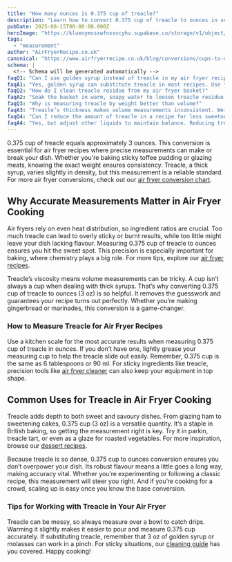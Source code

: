 ```yaml
---
title: "How many ounces is 0.375 cup of treacle?"
description: "Learn how to convert 0.375 cup of treacle to ounces in seconds. Perfect for air fryer recipes and precise baking measurements."
pubDate: 2025-08-15T00:00:00.000Z
heroImage: "https://klueoymssxwfnxsvcyhv.supabase.co/storage/v1/object/public/Shmucket/how-many-ounces-is-0-375-cup-of-treacle.webp"
tags:
  - "measurement"
author: "AirFryerRecipe.co.uk"
canonical: "https://www.airfryerrecipe.co.uk/blog/conversions/cups-to-ounces/how-many-ounces-is-0-375-cup-of-treacle"
schema: |
  <!-- Schema will be generated automatically -->
faqQ1: "Can I use golden syrup instead of treacle in my air fryer recipe?"
faqA1: "Yes, golden syrup can substitute treacle in most recipes. Use the same weight (3 oz for 0.375 cup) for similar results. Golden syrup is lighter in flavour, so adjust spices if needed. It works well in cakes, glazes, and marinades."
faqQ2: "How do I clean treacle residue from my air fryer basket?"
faqA2: "Soak the basket in warm, soapy water to loosen treacle residue. For stubborn spots, use a soft brush or sponge. Avoid abrasive cleaners to protect non-stick coatings. Regular cleaning prevents buildup and maintains performance."
faqQ3: "Why is measuring treacle by weight better than volume?"
faqA3: "Treacle’s thickness makes volume measurements inconsistent. Weighing ensures accuracy, especially in air fryer recipes where precision affects cooking times and textures. A kitchen scale eliminates guesswork for perfect results every time."
faqQ4: "Can I reduce the amount of treacle in a recipe for less sweetness?"
faqA4: "Yes, but adjust other liquids to maintain balance. Reducing treacle by half (1.5 oz for 0.375 cup) still adds flavour without overpowering sweetness. Experiment with small batches to find your preferred taste."
---
```

<p>0.375 cup of treacle equals approximately 3 ounces. This conversion is essential for air fryer recipes where precise measurements can make or break your dish. Whether you're baking sticky toffee pudding or glazing meats, knowing the exact weight ensures consistency. Treacle, a thick syrup, varies slightly in density, but this measurement is a reliable standard. For more air fryer conversions, check out our <a href=https://www.airfryerrecipe.co.uk/air-fryer-conversion-chart>air fryer conversion chart</a>.</p>

<h2>Why Accurate Measurements Matter in Air Fryer Cooking</h2>
<p>Air fryers rely on even heat distribution, so ingredient ratios are crucial. Too much treacle can lead to overly sticky or burnt results, while too little might leave your dish lacking flavour. Measuring 0.375 cup of treacle to ounces ensures you hit the sweet spot. This precision is especially important for baking, where chemistry plays a big role. For more tips, explore our <a href=https://www.airfryerrecipe.co.uk/recipes>air fryer recipes</a>.</p>

<p>Treacle’s viscosity means volume measurements can be tricky. A cup isn’t always a cup when dealing with thick syrups. That’s why converting 0.375 cup of treacle to ounces (3 oz) is so helpful. It removes the guesswork and guarantees your recipe turns out perfectly. Whether you’re making gingerbread or marinades, this conversion is a game-changer.</p>

<h3>How to Measure Treacle for Air Fryer Recipes</h3>
<p>Use a kitchen scale for the most accurate results when measuring 0.375 cup of treacle in ounces. If you don’t have one, lightly grease your measuring cup to help the treacle slide out easily. Remember, 0.375 cup is the same as 6 tablespoons or 90 ml. For sticky ingredients like treacle, precision tools like <a href=https://www.airfryerrecipe.co.uk/air-fryer-cleaner>air fryer cleaner</a> can also keep your equipment in top shape.</p>

<h2>Common Uses for Treacle in Air Fryer Cooking</h2>
<p>Treacle adds depth to both sweet and savoury dishes. From glazing ham to sweetening cakes, 0.375 cup (3 oz) is a versatile quantity. It’s a staple in British baking, so getting the measurement right is key. Try it in parkin, treacle tart, or even as a glaze for roasted vegetables. For more inspiration, browse our <a href=https://www.airfryerrecipe.co.uk/recipe-category/dessert>dessert recipes</a>.</p>

<p>Because treacle is so dense, 0.375 cup to ounces conversion ensures you don’t overpower your dish. Its robust flavour means a little goes a long way, making accuracy vital. Whether you’re experimenting or following a classic recipe, this measurement will steer you right. And if you’re cooking for a crowd, scaling up is easy once you know the base conversion.</p>

<h3>Tips for Working with Treacle in Your Air Fryer</h3>
<p>Treacle can be messy, so always measure over a bowl to catch drips. Warming it slightly makes it easier to pour and measure 0.375 cup accurately. If substituting treacle, remember that 3 oz of golden syrup or molasses can work in a pinch. For sticky situations, our <a href=https://www.airfryerrecipe.co.uk/air-fryer-cleaner>cleaning guide</a> has you covered. Happy cooking!</p>
